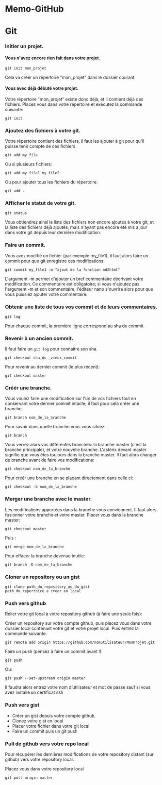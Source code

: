 # Memo-GitHub

# Git

### Initier un projet. 

#### Vous n'avez encore rien fait dans votre projet.

	git init mon_projet

Cela va créér un répertoire "mon_projet" dans le dossier courant.

#### Vous avec déjà débuté votre projet.

Votre répertoire "mon_projet" existe donc déjà, et il contient déjà des fichiers. Placez vous dans votre répertoire et exécutez la commande suivante:

	git init

### Ajoutez des fichiers à votre git.

Votre répertoire contient des fichiers, il faut les ajouter à git pour qu'il puisse tenir compte de ces fichiers.

	git add my_file

Ou si plusieurs fichiers:

	git add my_file1 my_file2

Ou pour ajouter tous les fichiers du répertoire:

	git add .

### Afficher le statut de votre git. 

	git status

Vous obtiendrez ainsi la liste des fichiers non encore ajoutés à votre git, et la liste des fichiers déjà ajoutés, mais n'ayant pas encore été mis a jour dans votre git depuis leur dernière modification.

### Faire un commit.

Vous avez modifié un fichier (par exemple my_file1), il faut alors faire un commit pour que git enregistre ces modifications:

	git commit my_file1 -m "ajout de la fonction md2html"

L'argument -m permet d'ajouter un bref commentaire décrivant votre modification. Ce commentaire est obligatoire; si vous n'ajoutez pas l'argument -m et son commentaire, l'éditeur nano s'ouvrira alors pour que vous puissiez ajouter votre commentaire.

### Obtenir une liste de tous vos commit et de leurs commentaires.

	git log

Pour chaque commit, la première ligne correspond au sha du commit.

### Revenir à un ancien commit.

Il faut faire un `git log` pour connaitre son sha.

	git checkout sha_du _vieux_commit

Pour revenir au dernier commit (le plus récent):

	git checkout master

### Créér une branche.

Vous voulez faire une modification sur l'un de vos fichiers tout en conservant votre dernier commit intacte; il faut pour cela créér une branche.

	git branch nom_de_la_branche

Pour savoir dans quelle branche vous vous situez:

	git branch

Vous verrez alors vos differentes branches: la branche master (c'est la branche principale), et votre nouvelle branche.
L'astérix devant master signifie que vous êtes toujours dans la branche master. Il faut alors changer de branche avant de faire vos modifications:

	git checkout nom_de_la_branche

Pour créér une branche en se plaçant directement dans celle ci:

	git checkout -b nom_de_la_branche

### Merger une branche avec le master.

Les modifications apportées dans la branche vous conviennent. Il faut alors fusionner votre branche et votre master. Placer vous dans la branche master:

	git checkout master

Puis :

	git merge nom_de_la_branche

Pour effacer la branche devenue inutile:

	git branch -D nom_de_la_branche

### Cloner un repository ou un gist

	git clone path_du_repository_ou_du_gist path_du_repertoire_a_creer_en_local


### Push vers github

Relier votre git local à votre repository github (à faire une seule fois):

Créer un repository sur votre compte github, puis placez vous dans votre dossier local contenant votre git et votre projet local. Puis entrez la commande suivante:

	git remote add origin https://github.com/nomutilisateur/MonProjet.git

Faire un push (pensez à faire un commit avant !)

	git push

Ou:

	git push --set-upstream origin master

Il faudra alors entrez votre nom d’utilisateur et mot de passe sauf si vous avez installé un certificat ssh

### Push vers gist

- Créer un gist depuis votre compte github. 
- Clonez votre gist en local
- Placer votre fichier dans votre git local
- Faire un commit puis un git push

### Pull de github vers votre repo local

Pour récupérer les dernières modifications de votre repository distant (sur github) vers votre repository local:

Placez vous dans votre repository local

	git pull origin master
